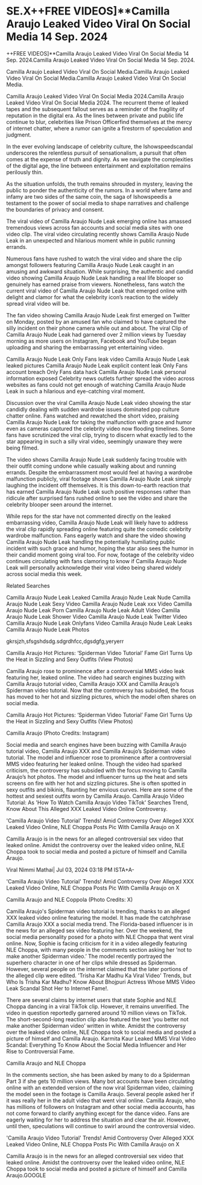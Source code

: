 # SE.X++FREE VIDEOS]**Camilla Araujo Leaked Video Viral On Social Media 14 Sep. 2024


++FREE VIDEOS]**Camilla Araujo Leaked Video Viral On Social Media 14 Sep. 2024.Camilla Araujo Leaked Video Viral On Social Media 14 Sep. 2024.

Camilla Araujo Leaked Video Viral On Social Media.Camilla Araujo Leaked Video Viral On Social Media.Camilla Araujo Leaked Video Viral On Social Media.

Camilla Araujo Leaked Video Viral On Social Media 2024.Camilla Araujo Leaked Video Viral On Social Media 2024.
The recurrent theme of leaked tapes and the subsequent fallout serves as a reminder of the fragility of reputation in the digital era. As the lines between private and public life continue to blur, celebrities like Prison Officerfind themselves at the mercy of internet chatter, where a rumor can ignite a firestorm of speculation and judgment.

In the ever evolving landscape of celebrity culture, the Ishowspeedscandal underscores the relentless pursuit of sensationalism, a pursuit that often comes at the expense of truth and dignity. As we navigate the complexities of the digital age, the line between entertainment and exploitation remains perilously thin.

As the situation unfolds, the truth remains shrouded in mystery, leaving the public to ponder the authenticity of the rumors. In a world where fame and infamy are two sides of the same coin, the saga of Ishowspeedis a testament to the power of social media to shape narratives and challenge the boundaries of privacy and consent.

The viral video of Camilla Araujo Nude Leak emerging online has amassed tremendous views across fan accounts and social media sites with one video clip. The viral video circulating recently shows Camilla Araujo Nude Leak in an unexpected and hilarious moment while in public running errands.

Numerous fans have rushed to watch the viral video and share the clip amongst followers featuring Camilla Araujo Nude Leak caught in an amusing and awkward situation. While surprising, the authentic and candid video showing Camilla Araujo Nude Leak handling a real life blooper so genuinely has earned praise from viewers. Nonetheless, fans watch the current viral video of Camilla Araujo Nude Leak that emerged online with delight and clamor for what the celebrity icon’s reaction to the widely spread viral video will be.

The fan video showing Camilla Araujo Nude Leak first emerged on Twitter on Monday, posted by an amused fan who claimed to have captured the silly incident on their phone camera while out and about. The viral Clip of Camilla Araujo Nude Leak had garnered over 2 million views by Tuesday morning as more users on Instagram, Facebook and YouTube began uploading and sharing the embarrassing yet entertaining video.

Camilla Araujo Nude Leak Only Fans leak video
Camilla Araujo Nude Leak leaked pictures
Camilla Araujo Nude Leak explicit content leak
Only Fans account breach
Only Fans data hack
Camilla Araujo Nude Leak personal information exposed
Celebrity news outlets further spread the video across websites as fans could not get enough of watching Camilla Araujo Nude Leak in such a hilarious and eye-catching viral moment.

Discussion over the viral Camilla Araujo Nude Leak video showing the star candidly dealing with sudden wardrobe issues dominated pop culture chatter online. Fans watched and rewatched the short video, praising Camilla Araujo Nude Leak for taking the malfunction with grace and humor even as cameras captured the celebrity video now flooding timelines. Some fans have scrutinized the viral clip, trying to discern what exactly led to the star appearing in such a silly viral video, seemingly unaware they were being filmed.

The video shows Camilla Araujo Nude Leak suddenly facing trouble with their outfit coming undone while casually walking about and running errands. Despite the embarrassment most would feel at having a wardrobe malfunction publicly, viral footage shows Camilla Araujo Nude Leak simply laughing the incident off themselves. It is this down-to-earth reaction that has earned Camilla Araujo Nude Leak such positive responses rather than ridicule after surprised fans rushed online to see the video and share the celebrity blooper seen around the internet.

While reps for the star have not commented directly on the leaked embarrassing video, Camilla Araujo Nude Leak will likely have to address the viral clip rapidly spreading online featuring quite the comedic celebrity wardrobe malfunction. Fans eagerly watch and share the video showing Camilla Araujo Nude Leak handling the potentially humiliating public incident with such grace and humor, hoping the star also sees the humor in their candid moment going viral too. For now, footage of the celebrity video continues circulating with fans clamoring to know if Camilla Araujo Nude Leak will personally acknowledge their viral video being shared widely across social media this week.

Related Searches

Camilla Araujo Nude Leak Leaked
Camilla Araujo Nude Leak Nude
Camilla Araujo Nude Leak Sexy Video
Camilla Araujo Nude Leak xxx Video
Camilla Araujo Nude Leak Porn
Camilla Araujo Nude Leak Adult Video
Camilla Araujo Nude Leak Shower Video
Camilla Araujo Nude Leak Twitter Video
Camilla Araujo Nude Leak Onlyfans Video
Camilla Araujo Nude Leak Leaks
Camilla Araujo Nude Leak Photos

gkrsjzh,sfsgshdsdg.sdgrdhfcc,dgsdgfg,yeryerr

 

Camilla Araujo Hot Pictures: ‘Spiderman Video Tutorial’ Fame Girl Turns Up the Heat in Sizzling and Sexy Outfits (View Photos)

Camilla Araujo rose to prominence after a controversial MMS video leak featuring her, leaked online. The video had search engines buzzing with Camilla Araujo tutorial video, Camilla Araujo XXX and Camilla Araujo’s Spiderman video tutorial. Now that the controversy has subsided, the focus has moved to her hot and sizzling pictures, which the model often shares on social media.

    

Camilla Araujo Hot Pictures: ‘Spiderman Video Tutorial’ Fame Girl Turns Up the Heat in Sizzling and Sexy Outfits (View Photos)

Camilla Araujo (Photo Credits: Instagram)

Social media and search engines have been buzzing with Camilla Araujo tutorial video, Camilla Araujo XXX and Camilla Araujo’s Spiderman video tutorial. The model and influencer rose to prominence after a controversial MMS video featuring her leaked online. Though the video had sparked criticism, the controversy has subsided with the focus moving to Camilla Araujo’s hot photos. The model and influencer turns up the heat and sets screens on fire with her hot and sizzling pictures. She is often spotted in sexy outfits and bikinis, flaunting her envious curves. Here are some of the hottest and sexiest outfits worn by Camilla Araujo. Camilla Araujo Video Tutorial: As 'How To Watch Camilla Araujo Video TikTok' Searches Trend, Know About This Alleged XXX Leaked Video Online Controversy.

 
'Camilla Araujo Video Tutorial' Trends! Amid Controversy Over Alleged XXX Leaked Video Online, NLE Choppa Posts Pic With Camilla Araujo on X

Camilla Araujo is in the news for an alleged controversial sex video that leaked online. Amidst the controversy over the leaked video online, NLE Choppa took to social media and posted a picture of himself and Camilla Araujo.

    

Viral Nimmi Mathai| Jul 03, 2024 03:18 PM ISTA+A-

'Camilla Araujo Video Tutorial' Trends! Amid Controversy Over Alleged XXX Leaked Video Online, NLE Choppa Posts Pic With Camilla Araujo on X

Camilla Araujo and NLE Coppola (Photo Credits: X)

Camilla Araujo's Spiderman video tutorial is trending, thanks to an alleged XXX leaked video online featuring the model. It has made the catchphrase Camilla Araujo XXX a social media trend. The Florida-based influencer is in the news for an alleged sex video featuring her. Over the weekend, the social media personality posed for a photo with NLE Choppa that went viral online. Now, Sophie is facing criticism for it in a video allegedly featuring NLE Choppa, with many people in the comments section asking her ‘not to make another Spiderman video.’ The model recently portrayed the superhero character in one of her clips while dressed as Spiderman. However, several people on the internet claimed that the later portions of the alleged clip were edited. 'Trisha Kar Madhu Ka Viral Video' Trends, but Who Is Trisha Kar Madhu? Know About Bhojpuri Actress Whose MMS Video Leak Scandal Shot Her to Internet Fame!.

 
There are several claims by internet users that state Sophie and NLE Choppa dancing in a viral TikTok clip. However, it remains unverified. The video in question reportedly garnered around 10 million views on TikTok. The short-second-long reaction clip also featured the text ‘you better not make another Spiderman video’ written in white. Amidst the controversy over the leaked video online, NLE Choppa took to social media and posted a picture of himself and Camilla Araujo. Karmita Kaur Leaked MMS Viral Video Scandal: Everything To Know About the Social Media Influencer and Her Rise to Controversial Fame.

 
Camilla Araujo and NLE Choppa

 
In the comments section, she has been asked by many to do a Spiderman Part 3 if she gets 10 million views. Many bot accounts have been circulating online with an extended version of the now viral Spiderman video, claiming the model seen in the footage is Camilla Araujo. Several people asked her if it was really her in the adult video that went viral online. Camilla Araujo, who has millions of followers on Instagram and other social media accounts, has not come forward to clarify anything except for the dance video. Fans are eagerly waiting for her to address the situation and clear the air. However, until then, speculations will continue to swirl around the controversial video.

 
'Camilla Araujo Video Tutorial' Trends! Amid Controversy Over Alleged XXX Leaked Video Online, NLE Choppa Posts Pic With Camilla Araujo on X

Camilla Araujo is in the news for an alleged controversial sex video that leaked online. Amidst the controversy over the leaked video online, NLE Choppa took to social media and posted a picture of himself and Camilla Araujo.GOOGLE
